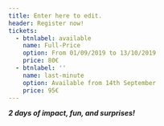 ```yaml
---
title: Enter here to edit.
header: Register now!
tickets:
  - btnlabel: available
    name: Full-Price
    option: From 01/09/2019 to 13/10/2019
    price: 80€
  - btnlabel: ''
    name: last-minute
    option: Available from 14th September
    price: 95€
---
```

_**2 days of impact, fun, and surprises!**_
